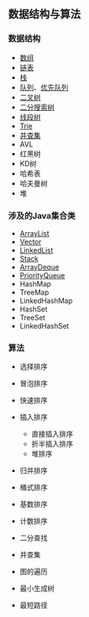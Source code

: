 ## 数据结构与算法

### 数据结构

   * [数组](https://blog.csdn.net/johnny901114/article/details/80158343)
   * [链表](https://blog.csdn.net/johnny901114/article/details/80351584)
   * [栈](https://blog.csdn.net/johnny901114/article/details/80373290)
   * [队列](https://blog.csdn.net/johnny901114/article/details/80456833)、[优先队列](https://blog.csdn.net/johnny901114/article/details/80550279)
   * [二叉树](https://blog.csdn.net/johnny901114/article/details/80574803)
   * [二分搜索树](https://blog.csdn.net/johnny901114/article/details/80598727)
   * [线段树](https://blog.csdn.net/johnny901114/article/details/80643017)
   * [Trie](https://blog.csdn.net/johnny901114/article/details/80711441)
   * [并查集](https://blog.csdn.net/johnny901114/article/details/80721436)
   * AVL
   * 红黑树
   * KD树
   * 哈希表
   * 哈夫曼树
   * 堆

### 涉及的Java集合类

   * [ArrayList](https://blog.csdn.net/johnny901114/article/details/80158343)
   * [Vector](https://blog.csdn.net/johnny901114/article/details/80158343)
   * [LinkedList](https://blog.csdn.net/johnny901114/article/details/80373290)
   * [Stack](https://blog.csdn.net/johnny901114/article/details/80373290)
   * [ArrayDeque](https://blog.csdn.net/johnny901114/article/details/80456833)
   * [PriorityQueue](https://blog.csdn.net/johnny901114/article/details/80550279)
   * HashMap
   * TreeMap
   * LinkedHashMap
   * HashSet
   * TreeSet
   * LinkedHashSet


### 算法

   * 选择排序
   * 冒泡排序
   * 快速排序
   * 插入排序
        * 直接插入排序
        * 折半插入排序
        * 堆排序

   * 归并排序
   * 桶式排序
   * 基数排序
   * 计数排序
   * 二分查找
   * 并查集
   * 图的遍历
   * 最小生成树
   * 最短路径




